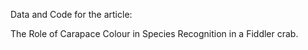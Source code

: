 Data and Code for the article:

The Role of Carapace Colour in Species Recognition in a Fiddler crab.
